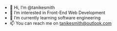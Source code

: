 - 👋 Hi, I’m @tanikesmith
- 👀 I’m interested in Front-End Web Development
- 🌱 I’m currently learning software engineering
- 📫 You can reach me on tanikesmith@outlook.com

<!---
tanikesmith/tanikesmith is a ✨ special ✨ repository because its `README.md` (this file) appears on your GitHub profile.
You can click the Preview link to take a look at your changes.
--->
